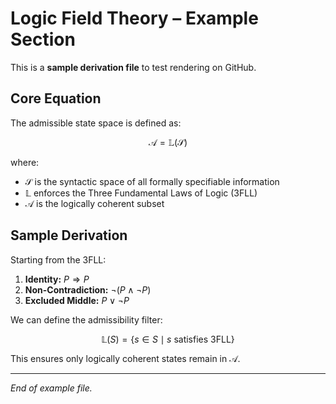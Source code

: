 # Logic Field Theory – Example Section

This is a **sample derivation file** to test rendering on GitHub.

## Core Equation

The admissible state space is defined as:

$$
\mathcal{A} = \mathbb{L}(\mathcal{S})
$$

where:

- $\mathcal{S}$ is the syntactic space of all formally specifiable information
- $\mathbb{L}$ enforces the Three Fundamental Laws of Logic (3FLL)
- $\mathcal{A}$ is the logically coherent subset

## Sample Derivation

Starting from the 3FLL:

1. **Identity:** $P \Rightarrow P$
2. **Non-Contradiction:** $\neg (P \land \neg P)$
3. **Excluded Middle:** $P \lor \neg P$

We can define the admissibility filter:

$$
\mathbb{L}(S) = \{ s \in S \mid s \text{ satisfies 3FLL} \}
$$

This ensures only logically coherent states remain in $\mathcal{A}$.

---
*End of example file.*
